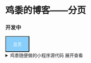 # 鸡黍的博客——分页
### 开发中

<a href="..">
  <button type="button" class="btn"  style="background-color: #87CEFA; width: 75px;height: 50px;color: #FFFFFF">总页</button>
</a>

<details>
	<summary>鸡黍随便做的小程序源代码 展开查看</summary>
	<pre><code>
	# This Python file uses the following encoding:utf-8
	def main():
		import os
		while True:
			first = input('>>>')
			maths = raw_input('+ , - , * or / ?>>>')
			second = input('>>>')
			def plus():
				result = first + second
				print result
				next = raw_input('按任意键+回车继续>>>')
				result = 0
				os.system('cls')
			def minus():
				result = first - second
				print result
				next = raw_input('按任意键+回车继续>>>')
				result = 0
				os.system('cls')
			def times():
				result = first * second
				print result
				next = raw_input('按任意键+回车继续>>>')
				result = 0
				os.system('cls')
			def divid():
				result = first / second
				print result
				next = raw_input('按任意键+回车继续>>>')
				result = 0
				os.system('cls')	
			if maths == '+':
				plus()
			elif maths == '-':
				minus()
			elif maths == '*':
				times()
			elif maths == '/':
				divid()
			else:
				print 'Error!'
	if __name__ == '__main__':
		main()
	</code></pre>
<details>
